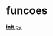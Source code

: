 # funcoes 
<a href='https://gabrielryanft.github.io/learning/cursoemvideo/python/exerciciospython/aula23_funcoes_locais/ex113/funcoes/__init__.py' target='_blank' rel='next'>__init__.py</a><br/>
